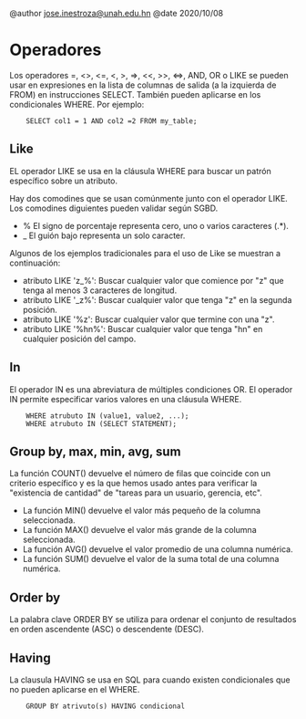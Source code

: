 
@author jose.inestroza@unah.edu.hn
@date 2020/10/08

Operadores
=====

Los operadores =, <>, <=, <, >, =>, <<, >>, <=>, AND, OR o LIKE se pueden usar en expresiones en la lista de columnas de salida (a la izquierda de FROM) en instrucciones SELECT. También pueden aplicarse en los condicionales WHERE. Por ejemplo:

        SELECT col1 = 1 AND col2 =2 FROM my_table;

Like
-----

EL operador LIKE se usa en la cláusula WHERE para buscar un patrón específico sobre un atributo.

Hay dos comodines que se usan comúnmente junto con el operador LIKE. Los comodines diguientes pueden validar según SGBD.

- % El signo de porcentaje representa cero, uno o varios caracteres (.*).
- _ El guión bajo representa un solo caracter.

Algunos de los ejemplos tradicionales para el uso de Like se muestran a continuación:

- atributo LIKE 'z_%': Buscar cualquier valor que comience por "z" que tenga al menos 3 caracteres de longitud.
- atributo LIKE '_z%': Buscar cualquier valor que tenga "z" en la segunda posición.
- atributo LIKE '%z': Buscar cualquier valor que termine con una "z".
- atributo LIKE '%hn%': Buscar cualquier valor que tenga "hn" en cualquier posición del campo.

In
-----

El operador IN es una abreviatura de múltiples condiciones OR. El operador IN permite especificar varios valores en una cláusula WHERE.

        WHERE atrubuto IN (value1, value2, ...);
        WHERE atrubuto IN (SELECT STATEMENT);

Group by, max, min, avg, sum
-----

La función COUNT() devuelve el número de filas que coincide con un criterio específico y es la que hemos usado antes para verificar la "existencia de cantidad" de "tareas para un usuario, gerencia, etc".

- La función MIN() devuelve el valor más pequeño de la columna seleccionada.
- La función MAX() devuelve el valor más grande de la columna seleccionada.
- La función AVG() devuelve el valor promedio de una columna numérica.
- La función SUM() devuelve el valor de la suma total de una columna numérica.

Order by
-----

La palabra clave ORDER BY se utiliza para ordenar el conjunto de resultados en orden ascendente (ASC) o descendente (DESC).

Having
-----

La clausula HAVING se usa en SQL para cuando existen condicionales que no pueden aplicarse en el WHERE.

        GROUP BY atrivuto(s) HAVING condicional
